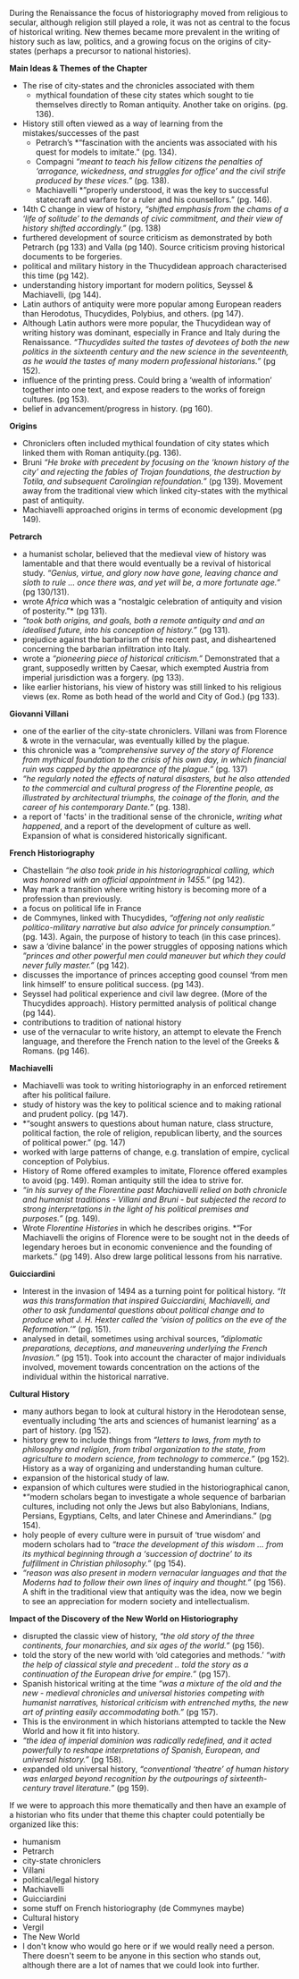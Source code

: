 During the Renaissance the focus of historiography moved from religious to secular, although religion still played a role, it was not as central to the focus of historical writing.  New themes became more prevalent in the writing of history such as law, politics, and a growing focus on the origins of city-states (perhaps a precursor to national histories).

**Main Ideas & Themes of the Chapter**
- The rise of city-states and the chronicles associated with them
  - mythical foundation of these city states which sought to tie themselves directly to Roman antiquity. Another take on origins. (pg. 136).
- History still often viewed as a way of learning from the mistakes/successes of the past
  - Petrarch’s *“fascination with the ancients was associated with his quest for models to imitate.” (pg. 134).
  - Compagni *“meant to teach his fellow citizens the penalties of ‘arrogance, wickedness, and struggles for office’ and the civil strife produced by these vices.”* (pg. 138).
  - Machiavelli *”properly understood, it was the key to successful statecraft and warfare for a ruler and his counsellors.” (pg. 146).
- 14th C change in view of history, *“shifted emphasis from the chams of a ‘life of solitude’ to the demands of civic commitment, and their view of history shifted accordingly.”* (pg. 138)
- furthered development of source criticism as demonstrated by both Petrarch (pg 133) and Valla (pg 140).  Source criticism proving historical documents to be forgeries.
- political and military history in the Thucydidean approach characterised this time (pg 142).
- understanding history important for modern politics, Seyssel & Machiavelli, (pg 144). 
- Latin authors of antiquity were more popular among European readers than Herodotus, Thucydides, Polybius, and others. (pg 147). 
- Although Latin authors were more popular, the Thucydidean way of writing history was dominant, especially in France and Italy during the Renaissance.  *“Thucydides suited the tastes of devotees of both the new politics in the sixteenth century and the new science in the seventeenth, as he would the tastes of many modern professional historians.”* (pg 152).
- influence of the printing press.  Could bring a ‘wealth of information’ together into one text, and expose readers to the works of foreign cultures. (pg 153).
- belief in advancement/progress in history. (pg 160).

**Origins**
- Chroniclers often included mythical foundation of city states which linked them with Roman antiquity.(pg. 136).
- Bruni *“He broke with precedent by focusing on the ‘known history of the city’ and rejecting the fables of Trojan foundations, the destruction by Totila, and subsequent Carolingian refoundation.”* (pg 139).  Movement away from the traditional view which linked city-states with the mythical past of antiquity. 
- Machiavelli approached origins in terms of economic development (pg 149).

**Petrarch**
- a humanist scholar, believed that the medieval view of history was lamentable and that there would eventually be a revival of historical study.  *“Genius, virtue, and glory now have gone, leaving chance and sloth to rule … once there was, and yet will be, a more fortunate age.”* (pg 130/131).
- wrote *Africa* which was a “nostalgic celebration of antiquity and vision of posterity.”* (pg 131).
- *“took both origins, and goals, both a remote antiquity and and an idealised future, into his conception of history.”* (pg 131).
- prejudice against the barbarism of the recent past, and disheartened concerning the barbarian infiltration into Italy.
- wrote a *“pioneering piece of historical criticism.”*  Demonstrated that a grant, supposedly written by Caesar, which exempted Austria from imperial jurisdiction was a forgery. (pg 133).
- like earlier historians, his view of history was still linked to his religious views (ex. Rome as both head of the world and City of God.) (pg 133).

**Giovanni Villani**
- one of the earlier of the city-state chroniclers.  Villani was from Florence & wrote in the vernacular, was eventually killed by the plague.
- this chronicle was a *“comprehensive survey of the story of Florence from mythical foundation to the crisis of his own day, in which financial ruin was capped by the appearance of the plague.”* (pg. 137)
- *“he regularly noted the effects of natural disasters, but he also attended to the commercial and cultural progress of the Florentine people, as illustrated by architectural triumphs, the coinage of the florin, and the career of his contemporary Dante.”* (pg. 138).
 - a report of 'facts' in the traditional sense of the chronicle, *writing what happened*, and a report of the development of culture as well.  Expansion of what is considered historically significant.

**French Historiography**
- Chastellain *“he also took pride in his historiographical calling, which was honored with an official appointment in 1455.”* (pg 142).
 - May mark a transition where writing history is becoming more of a profession than previously.
- a focus on political life in France
- de Commynes, linked with Thucydides, *“offering not only realistic politico-military narrative but also advice for princely consumption.”* (pg. 143).  Again, the purpose of history to teach (in this case princes).
- saw a ‘divine balance’ in the power struggles of opposing nations which *”princes and other powerful men could maneuver but which they could never fully master.”* (pg 142). 
- discusses the importance of princes accepting good counsel ‘from men link himself’ to ensure political success. (pg 143).
- Seyssel had political experience and civil law degree. (More of the Thucydides approach). History permitted analysis of political change (pg 144).
- contributions to tradition of national history
- use of the vernacular to write history, an attempt to elevate the French language, and therefore the French nation to the level of the Greeks & Romans. (pg 146).

**Machiavelli**
- Machiavelli was took to writing historiography in an enforced retirement after his political failure. 
- study of history was the key to political science and to making rational and prudent policy. (pg 147). 
- *“sought answers to questions about human nature, class structure, political faction, the role of religion, republican liberty, and the sources of political power.” (pg. 147)
- worked with large patterns of change, e.g. translation of empire, cyclical conception of Polybius.
- History of Rome offered examples to imitate, Florence offered examples to avoid (pg. 149).  Roman antiquity still the idea to strive for. 
- *“in his survey of the Florentine past Machiavelli relied on both chronicle and humanist traditions - Villani and Bruni - but subjected the record to strong interpretations in the light of his political premises and purposes.”* (pg. 149). 
- Wrote *Florentine Histories* in which he describes origins. *“For Machiavelli the origins of Florence were to be sought not in the deeds of legendary heroes but in economic convenience and the founding of markets.” (pg 149).  Also drew large political lessons from his narrative.

**Guicciardini**
- Interest in the invasion of 1494 as a turning point for political history.  *“It was this transformation that inspired Guicciardini, Machiavelli, and other to ask fundamental questions about political change and to produce what J. H. Hexter called the ‘vision of politics on the eve of the Reformation.’”* (pg. 151).
- analysed in detail, sometimes using archival sources, *”diplomatic preparations, deceptions, and maneuvering underlying the French Invasion.”* (pg 151).  Took into account the character of major individuals involved, movement towards concentration on the actions of the individual within the historical narrative.

**Cultural History**
- many authors began to look at cultural history in the Herodotean sense, eventually including ‘the arts and sciences of humanist learning’ as a part of history. (pg 152).
- history grew to include things from *“letters to laws, from myth to philosophy and religion, from tribal organization to the state, from agriculture to modern science, from technology to commerce.”* (pg 152). History as a way of organizing and understanding human culture.
- expansion of the historical study of law.
- expansion of which cultures were studied in the historiographical canon, *“modern scholars began to investigate a whole sequence of barbarian cultures, including not only the Jews but also Babylonians, Indians, Persians, Egyptians, Celts, and later Chinese and Amerindians.” (pg 154).
- holy people of every culture were in pursuit of ‘true wisdom’ and modern scholars had to *“trace the development of this wisdom … from its mythical beginning through a ‘succession of doctrine’ to its fulfillment in Christian philosophy.”* (pg 154).
- *“reason was also present in modern vernacular languages and that the Moderns had to follow their own lines of inquiry and thought.”* (pg 156).  A shift in the traditional view that antiquity was the idea, now we begin to see an appreciation for modern society and intellectualism.

**Impact of the Discovery of the New World on Historiography**
- disrupted the classic view of history, *“the old story of the three continents, four monarchies, and six ages of the world.”* (pg 156).
- told the story of the new world with ‘old categories and methods.’  *“with the help of classical style and precedent .. told the story as a continuation of the European drive for empire.”* (pg 157).
- Spanish historical writing at the time *“was a mixture of the old and the new - medieval chronicles and universal histories competing with humanist narratives, historical criticism with entrenched myths, the new art of printing easily accommodating both.”* (pg 157).
 - This is the environment in which historians attempted to tackle the New World and how it fit into history.
- *“the idea of imperial dominion was radically redefined, and it acted powerfully to reshape interpretations of Spanish, European, and universal history.”* (pg 158).
- expanded old universal history, *“conventional ‘theatre’ of human history was enlarged beyond recognition by the outpourings of sixteenth-century travel literature.”* (pg 159).


If we were to approach this more thematically and then have an example of a historian who fits under that theme this chapter could potentially be organized like this:
- humanism
 - Petrarch
- city-state chroniclers
 - Villani
- political/legal history
 - Machiavelli
 - Guicciardini
 - some stuff on French historiography (de Commynes maybe)
- Cultural history
 - Vergil
- The New World
 - I don't know who would go here or if we would really need a person.  There doesn't seem to be anyone in this section who stands out, although there are a lot of names that we could look into further.

